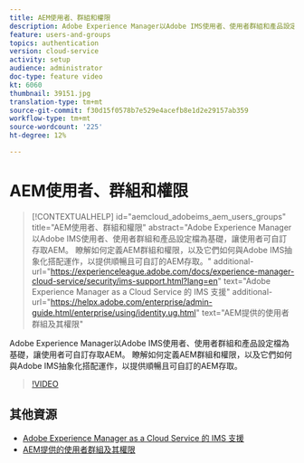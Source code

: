 ```yaml
---
title: AEM使用者、群組和權限
description: Adobe Experience Manager以Adobe IMS使用者、使用者群組和產品設定檔為基礎，讓使用者可自訂存取AEM。 瞭解如何定義AEM群組和權限，以及它們如何與Adobe IMS抽象化搭配運作，以提供順暢且可自訂的AEM存取。
feature: users-and-groups
topics: authentication
version: cloud-service
activity: setup
audience: administrator
doc-type: feature video
kt: 6060
thumbnail: 39151.jpg
translation-type: tm+mt
source-git-commit: f30d15f0578b7e529e4acefb8e1d2e29157ab359
workflow-type: tm+mt
source-wordcount: '225'
ht-degree: 12%

---
```



# AEM使用者、群組和權限

>[!CONTEXTUALHELP]
>id="aemcloud_adobeims_aem_users_groups"
>title="AEM使用者、群組和權限"
>abstract="Adobe Experience Manager以Adobe IMS使用者、使用者群組和產品設定檔為基礎，讓使用者可自訂存取AEM。 瞭解如何定義AEM群組和權限，以及它們如何與Adobe IMS抽象化搭配運作，以提供順暢且可自訂的AEM存取。"
>additional-url="https://experienceleague.adobe.com/docs/experience-manager-cloud-service/security/ims-support.html?lang=en" text="Adobe Experience Manager as a Cloud Service 的 IMS 支援"
>additional-url="https://helpx.adobe.com/enterprise/admin-guide.html/enterprise/using/identity.ug.html" text="AEM提供的使用者群組及其權限"

Adobe Experience Manager以Adobe IMS使用者、使用者群組和產品設定檔為基礎，讓使用者可自訂存取AEM。 瞭解如何定義AEM群組和權限，以及它們如何與Adobe IMS抽象化搭配運作，以提供順暢且可自訂的AEM存取。

>[!VIDEO](https://video.tv.adobe.com/v/39151/?quality=12&learn=on)

## 其他資源

+ [Adobe Experience Manager as a Cloud Service 的 IMS 支援](https://docs.adobe.com/content/help/zh-Hant/experience-manager-cloud-service/security/ims-support.html)
+ [AEM提供的使用者群組及其權限](https://docs.adobe.com/content/help/en/experience-manager-65/administering/security/security.html#built-in-users-and-groups)